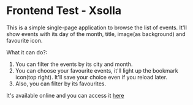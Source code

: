 # Frontend Test - Xsolla
This is a simple single-page application to browse the list of events. 
It'll show events with its day of the month, title, image(as background) and favourite icon.

What it can do?:
1. You can filter the events by its city and month.
2. You can choose your favourite events, it'll light up the bookmark icon(top right). It'll save your choice even if you reload later.
3. Also, you can filter by its favourites.

It's available online and you can access it [here](https://adrysky.github.io/frontend-task-xsolla/)
